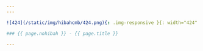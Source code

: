 ```yaml
---
---

![424](/static/img/hibahcmb/424.png){: .img-responsive }{: width="424" }

### {{ page.nohibah }} - {{ page.title }}

---
```

